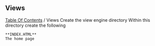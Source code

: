 ## Views
[Table Of Contents](../../README.md) / Views
Create the view engine directory
Within this directory create the following
	
	**INDEX.HTML**
	The home page